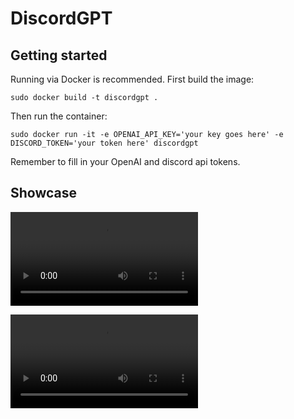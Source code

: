 # DiscordGPT

## Getting started

Running via Docker is recommended. First build the image:

`sudo docker build -t discordgpt .`

Then run the container:

`sudo docker run -it -e OPENAI_API_KEY='your key goes here' -e DISCORD_TOKEN='your token here' discordgpt`

Remember to fill in your OpenAI and discord api tokens.

## Showcase

![Simple Multi-Message conversation](asset/simple_multi_message.webm)

![Complex Multi-Message conversation](asset/complex_multi_message.webm)
